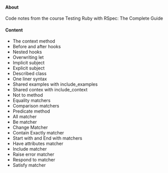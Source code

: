 #### About
Code notes from the course Testing Ruby with RSpec: The Complete Guide

#### Content
- The context method
- Before and after hooks
- Nested hooks
- Overwriting let
- Implicit subject
- Explicit subject
- Described class
- One liner syntax
- Shared examples with include_examples
- Shared contex with include_context
- Not to method
- Equality matchers
- Comparison matchers
- Predicate method
- All matcher
- Be matcher
- Change Matcher
- Contain Exactly matcher
- Start with and End with matchers
- Have attributes matcher
- Include matcher
- Raise error matcher
- Respond to matcher
- Satisfy matcher